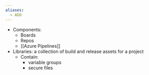 ```yaml
---
aliases:
  - ADO
---
```

- Components:
	- Boards
	- Repos
	- [[Azure Pipelines]]
- Libraries: a collection of build and release assets for a project
	- Contain:
		- variable groups
		- secure files